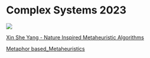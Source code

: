 # Complex Systems 2023

<img src ='https://d32ogoqmya1dw8.cloudfront.net/images/NAGTWorkshops/complexsystems/workshop2010/history_complexity_science.v2.jpg'>

[Xin She Yang - Nature Inspired Metaheuristic Algorithms](https://www.amazon.com/Nature-Inspired-Metaheuristic-Algorithms-Xin-She-Yang/dp/1905986289?ref_=ast_sto_dp)

[Metaphor based_Metaheuristics](https://en.wikipedia.org/wiki/List_of_metaphor-based_metaheuristics)
